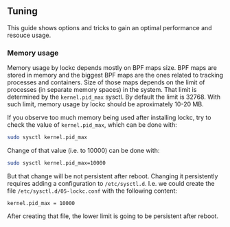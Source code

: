 ## Tuning

This guide shows options and tricks to gain an optimal performance and resouce
usage.

### Memory usage

Memory usage by lockc depends mostly on BPF maps size. BPF maps are stored in
memory and the biggest BPF maps are the ones related to tracking processes and
containers. Size of those maps depends on the limit of processes (in separate
memory spaces) in the system. That limit is determined by the `kernel.pid_max`
sysctl. By default the limit is 32768. With such limit, memory usage by lockc
should be aproximately 10-20 MB.

If you observe too much memory being used after installing lockc, try to check
the value of `kernel.pid_max`, which can be done with:

```bash
sudo sysctl kernel.pid_max
```

Change of that value (i.e. to 10000) can be done with:

```bash
sudo sysctl kernel.pid_max=10000
```

But that change will be not persistent after reboot. Changing it persistently
requires adding a configuration to `/etc/sysctl.d`. I.e. we could create the
file `/etc/sysctl.d/05-lockc.conf` with the following content:

```
kernel.pid_max = 10000
```

After creating that file, the lower limit is going to be persistent after
reboot.
